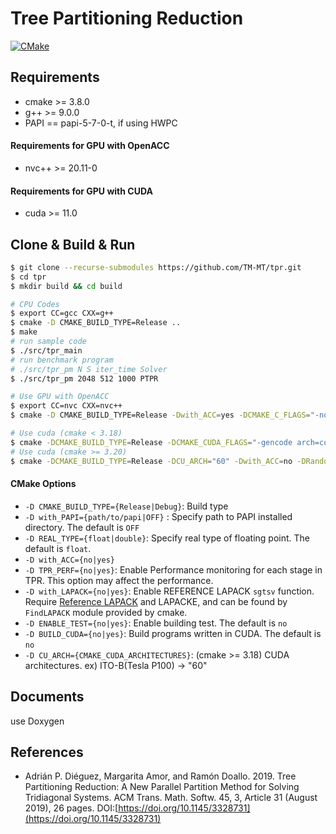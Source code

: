 # Tree Partitioning Reduction

[![CMake](https://github.com/TM-MT/tpr/actions/workflows/cmake.yml/badge.svg)](https://github.com/TM-MT/tpr/actions/workflows/cmake.yml)

## Requirements
 - cmake >= 3.8.0
 - g++ >= 9.0.0
 - PAPI == papi-5-7-0-t, if using HWPC

#### Requirements for GPU with OpenACC
 - nvc++ >= 20.11-0

#### Requirements for GPU with CUDA
 - cuda >= 11.0

## Clone & Build & Run

```sh
$ git clone --recurse-submodules https://github.com/TM-MT/tpr.git
$ cd tpr
$ mkdir build && cd build

# CPU Codes
$ export CC=gcc CXX=g++
$ cmake -D CMAKE_BUILD_TYPE=Release ..
$ make
# run sample code
$ ./src/tpr_main
# run benchmark program
# ./src/tpr_pm N S iter_time Solver
$ ./src/tpr_pm 2048 512 1000 PTPR

# Use GPU with OpenACC
$ export CC=nvc CXX=nvc++
$ cmake -D CMAKE_BUILD_TYPE=Release -Dwith_ACC=yes -DCMAKE_C_FLAGS="-noswitcherror -ta=tesla:managed" -DCMAKE_CXX_FLAGS="-noswitcherror -ta=tesla:managed" -DRandom_BuildTests=off  ..

# Use cuda (cmake < 3.18)
$ cmake -DCMAKE_BUILD_TYPE=Release -DCMAKE_CUDA_FLAGS="-gencode arch=compute_75,code=sm_75"  -Dwith_ACC=no -DRandom_BuildTests=no -DBUILD_CUDA=yes ..
# Use cuda (cmake >= 3.20)
$ cmake -DCMAKE_BUILD_TYPE=Release -DCU_ARCH="60" -Dwith_ACC=no -DRandom_BuildTests=no -DBUILD_CUDA=yes ..
```

#### CMake Options
 - `-D CMAKE_BUILD_TYPE={Release|Debug}`: Build type
 - `-D with_PAPI={path/to/papi|OFF}` : Specify path to PAPI installed directory. The default is `OFF`
 - `-D REAL_TYPE={float|double}`: Specify real type of floating point. The default is `float`.
 - `-D with_ACC={no|yes}`
 - `-D TPR_PERF={no|yes}`: Enable Performance monitoring for each stage in TPR. This option may affect the performance.
 - `-D with_LAPACK={no|yes}`: Enable REFERENCE LAPACK `sgtsv` function. Require [Reference LAPACK](http://netlib.org/lapack/) and LAPACKE, and can be found by `FindLAPACK` module provided by cmake.
 - `-D ENABLE_TEST={no|yes}`: Enable building test. The default is `no`
 - `-D BUILD_CUDA={no|yes}`: Build programs written in CUDA. The default is `no`
 - `-D CU_ARCH={CMAKE_CUDA_ARCHITECTURES}`: (cmake >= 3.18) CUDA architectures. ex) ITO-B(Tesla P100) -> "60"

## Documents
use Doxygen

## References
 - Adrián P. Diéguez, Margarita Amor, and Ramón Doallo. 2019. Tree Partitioning Reduction: A New Parallel Partition Method for Solving Tridiagonal Systems. ACM Trans. Math. Softw. 45, 3, Article 31 (August 2019), 26 pages. DOI:[https://doi.org/10.1145/3328731](https://doi.org/10.1145/3328731)

